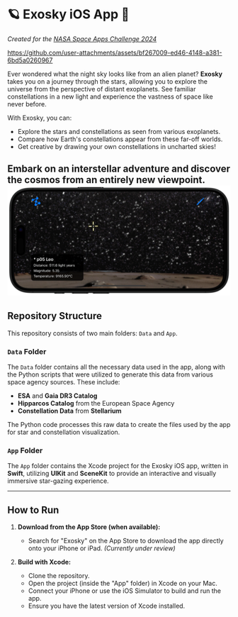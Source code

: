 # 🪐 Exosky iOS App 📱
*Created for the [NASA Space Apps Challenge 2024](https://www.spaceappschallenge.org/nasa-space-apps-2024/challenges/exosky/)*  

https://github.com/user-attachments/assets/bf267009-ed46-4148-a381-6bd5a0260967


Ever wondered what the night sky looks like from an alien planet? **Exosky** takes you on a journey through the stars, allowing you to explore the universe from the perspective of distant exoplanets. See familiar constellations in a new light and experience the vastness of space like never before.

With Exosky, you can:

- Explore the stars and constellations as seen from various exoplanets.
- Compare how Earth's constellations appear from these far-off worlds.
- Get creative by drawing your own constellations in uncharted skies!

Embark on an interstellar adventure and discover the cosmos from an entirely new viewpoint.
![Alt text](./Data/image/preview.png)
---

## Repository Structure

This repository consists of two main folders: `Data` and `App`.

### `Data` Folder

The `Data` folder contains all the necessary data used in the app, along with the Python scripts that were utilized to generate this data from various space agency sources. These include:

- **ESA** and **Gaia DR3 Catalog**
- **Hipparcos Catalog** from the European Space Agency
- **Constellation Data** from **Stellarium**

The Python code processes this raw data to create the files used by the app for star and constellation visualization.

### `App` Folder

The `App` folder contains the Xcode project for the Exosky iOS app, written in **Swift**, utilizing **UIKit** and **SceneKit** to provide an interactive and visually immersive star-gazing experience.

---
## How to Run

1. **Download from the App Store (when available):**
   - Search for "Exosky" on the App Store to download the app directly onto your iPhone or iPad. *(Currently under review)*

2. **Build with Xcode:**
   - Clone the repository.
   - Open the project (inside the "App" folder) in Xcode on your Mac.
   - Connect your iPhone or use the iOS Simulator to build and run the app.
   - Ensure you have the latest version of Xcode installed.
